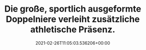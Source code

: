 ---
date: '2021-02-26T11:05:03.536206+00:00'
found_at: '2014-12-31'
found_url: https://www.bmw.de/de/neufahrzeuge/x/x6/2014/design.html
title: Die große, sportlich ausgeformte Doppelniere verleiht zusätzliche athletische
  Präsenz.
---